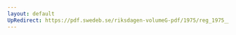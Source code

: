 ```yaml
---
layout: default
UpRedirect: https://pdf.swedeb.se/riksdagen-volumeG-pdf/1975/reg_1975__reg_02.pdf
---
```

